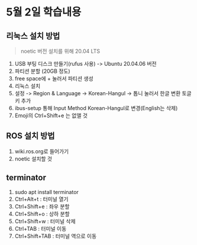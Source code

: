 # 5월 2일 학습내용
## 리눅스 설치 방법
> noetic 버전 설치를 위해 20.04 LTS 
1. USB 부팅 디스크 만들기(rufus 사용) -> Ubuntu 20.04.06 버전
2. 파티션 분할 (20GB 정도)
3. free space에 + 눌러서 파티션 생성
4. 리눅스 설치
5. 설정 -> Region & Language -> Korean-Hangul -> 톱니 눌러서 한글 변환 토글 키 추가
6. ibus-setup 통해 Input Method Korean-Hangul로 변경(English는 삭제)
7. Emoji의 Ctrl+Shift+e 는 없앨 것
## ROS 설치 방법
1. wiki.ros.org로 들어가기
2. noetic 설치할 것
## terminator
1. sudo apt install terminator
2. Ctrl+Alt+t : 터미널 열기
3. Ctrl+Shift+e : 좌우 분할
4. Ctrl+Shift+o : 상하 분할
5. Ctrl+Shift+w : 터미널 삭제
6. Ctrl+TAB : 터미널 이동
7. Ctrl+Shift+TAB : 터미널 역으로 이동
